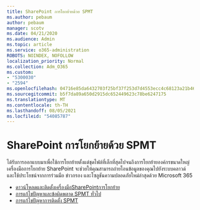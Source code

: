 ```yaml
---
title: SharePoint การโยกย้ายด้วย SPMT
ms.author: pebaum
author: pebaum
manager: scotv
ms.date: 04/21/2020
ms.audience: Admin
ms.topic: article
ms.service: o365-administration
ROBOTS: NOINDEX, NOFOLLOW
localization_priority: Normal
ms.collection: Adm_O365
ms.custom:
- "5300030"
- "2594"
ms.openlocfilehash: 04716e85da6432703f25bf37f253d7d4553ecc4c68123a21b46fbb4501bccf2d
ms.sourcegitcommit: b5f7da89a650d2915dc652449623c78be6247175
ms.translationtype: MT
ms.contentlocale: th-TH
ms.lasthandoff: 08/05/2021
ms.locfileid: "54085787"
---
```

# <a name="sharepoint-migration-with-spmt"></a>SharePoint การโยกย้ายด้วย SPMT

ได้รับการออกแบบมาเพื่อใช้การโยกย้ายตั้งแต่ชุดไฟล์ที่เล็กที่สุดไปจนถึงการโยกย้ายองค์กรขนาดใหญ่ เครื่องมือการโยกย้าย SharePoint จะช่วยให้คุณสามารถถ่ายโอนข้อมูลของคุณไปยังระบบคลาวด์ และใช้ประโยชน์จากการร่วมมือ ข่าวกรอง และโซลูชันความปลอดภัยใหม่ล่าสุดด้วย Microsoft 365

- [ดาวน์โหลดและติดตั้งเครื่องมือSharePointการโยกย้าย](https://docs.microsoft.com/sharepointmigration/introducing-the-sharepoint-migration-tool)
- [การแก้ไขปัญหาและข้อผิดพลาด SPMT ทั่วไป](https://docs.microsoft.com/sharepointmigration/troubleshooting-common-spmt-issues)
- [การแก้ไขปัญหาการติดตั้ง SPMT](https://docs.microsoft.com/sharepointmigration/spmt-install-issues#troubleshooting-spmt-installation-issues)
